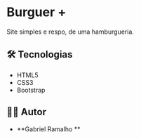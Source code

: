 # Burguer +

Site simples e respo, de uma hamburgueria.

## 🛠️ Tecnologias 
- HTML5
- CSS3
- Bootstrap

## 🧑‍💻 Autor
- **Gabriel Ramalho **
